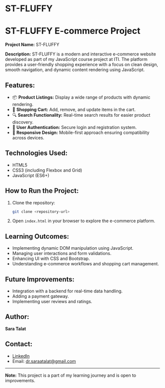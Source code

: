 # ST-FLUFFY
# ST-FLUFFY E-commerce Project

**Project Name:** ST-FLUFFY

**Description:**
ST-FLUFFY is a modern and interactive e-commerce website developed as part of my JavaScript course project at ITI. The platform provides a user-friendly shopping experience with a focus on clean design, smooth navigation, and dynamic content rendering using JavaScript.

## Features:
- 📦 **Product Listings:** Display a wide range of products with dynamic rendering.
- 🛒 **Shopping Cart:** Add, remove, and update items in the cart.
- 🔍 **Search Functionality:** Real-time search results for easier product discovery.
- 📧 **User Authentication:** Secure login and registration system.
- 📱 **Responsive Design:** Mobile-first approach ensuring compatibility across devices.

## Technologies Used:
- HTML5
- CSS3 (including Flexbox and Grid)
- JavaScript (ES6+)

## How to Run the Project:
1. Clone the repository:
   ```bash
   git clone <repository-url>
   ```
2. Open `index.html` in your browser to explore the e-commerce platform.

## Learning Outcomes:
- Implementing dynamic DOM manipulation using JavaScript.
- Managing user interactions and form validations.
- Enhancing UI with CSS and Bootstrap.
- Understanding e-commerce workflows and shopping cart management.

## Future Improvements:
- Integration with a backend for real-time data handling.
- Adding a payment gateway.
- Implementing user reviews and ratings.

## Author:
**Sara Talat**

## Contact:
- [LinkedIn](https://www.linkedin.com/in/saraatalat/)
- Email: dr.saraatalat@gmail.com

---
**Note:** This project is a part of my learning journey and is open to improvements.


